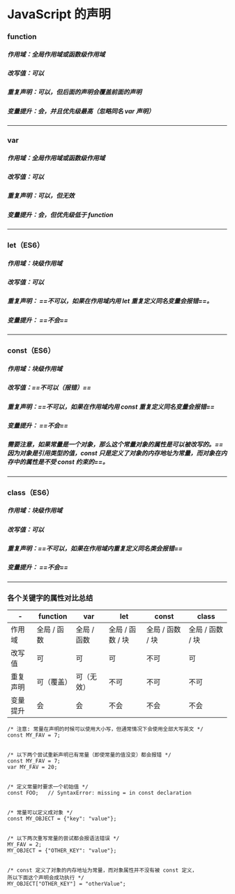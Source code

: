 # JavaScript 的声明
### function
##### 作用域：全局作用域或函数级作用域
##### 改写值：可以
##### 重复声明：可以，但后面的声明会覆盖前面的声明
##### 变量提升：会，并且优先级最高（忽略同名 var 声明）

---
### var
##### 作用域：全局作用域或函数级作用域
##### 改写值：可以
##### 重复声明：可以，但无效
##### 变量提升：会，但优先级低于 function


---
### let（ES6）
##### 作用域：块级作用域
##### 改写值：可以
##### 重复声明： ==不可以，如果在作用域内用 let 重复定义同名变量会报错==。
##### 变量提升： ==不会==


---
### const（ES6）
##### 作用域：块级作用域
##### 改写值：==不可以（报错）==
##### 重复声明：==不可以，如果在作用域内用 const 重复定义同名变量会报错==
##### 变量提升： ==不会==
##### 需要注意，如果常量是一个对象，那么这个常量对象的属性是可以被改写的。==因为对象是引用类型的值，const 只是定义了对象的内存地址为常量，而对象在内存中的属性是不受 const 约束的==。


---
### class（ES6）
##### 作用域：块级作用域
##### 改写值：可以
##### 重复声明：==不可以，如果在作用域内重复定义同名类会报错==
##### 变量提升： ==不会==



---
### 各个关键字的属性对比总结

| - | function | var | let | const | class
|---|---|---|---|---|---
作用域 | 全局 / 函数 | 全局 / 函数 |  全局 / 函数 / 块 |  全局 / 函数 / 块 |  全局 / 函数 / 块
改写值 | 可 | 可 | 可 | 不可 | 可
重复声明 | 可（覆盖） | 可（无效） | 不可 | 不可 | 不可
变量提升 | 会 | 会 | 不会 | 不会 | 不会






```
/* 注意: 常量在声明的时候可以使用大小写，但通常情况下会使用全部大写英文 */
const MY_FAV = 7;


/* 以下两个尝试重新声明已有常量（即使常量的值没变）都会报错 */
const MY_FAV = 7;
var MY_FAV = 20;


/* 定义常量时要求一个初始值 */
const FOO;   // SyntaxError: missing = in const declaration


/* 常量可以定义成对象 */
const MY_OBJECT = {"key": "value"};


/* 以下两次重写常量的尝试都会报语法错误 */
MY_FAV = 2;
MY_OBJECT = {"OTHER_KEY": "value"};


/* const 定义了对象的内存地址为常量，而对象属性并不没有被 const 定义，
所以下面这个声明会成功执行 */
MY_OBJECT["OTHER_KEY"] = "otherValue";
```
